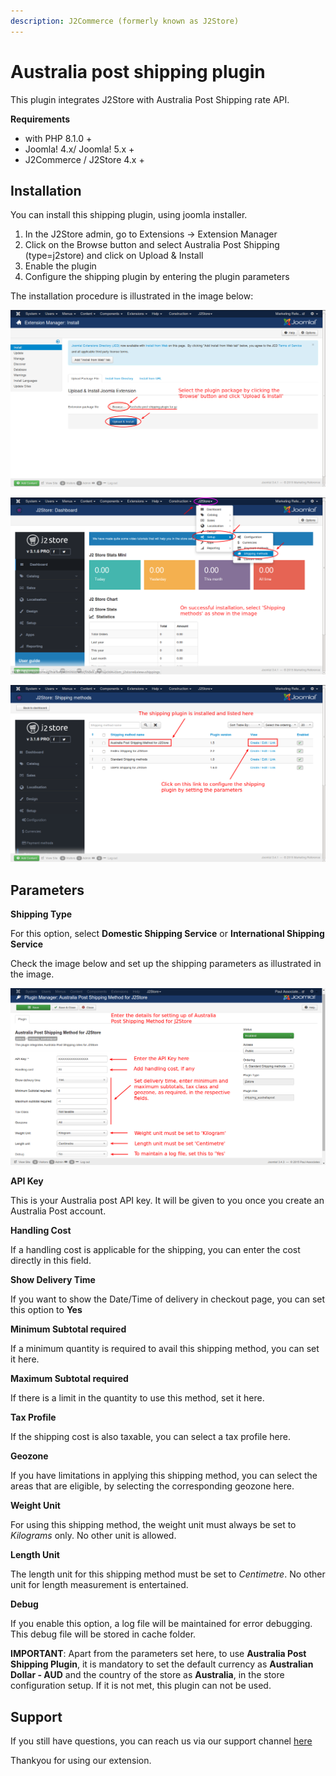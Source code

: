 ```yaml
---
description: J2Commerce (formerly known as J2Store)
---
```


# Australia post shipping plugin

This plugin integrates J2Store with Australia Post Shipping rate API.

**Requirements**

* with PHP 8.1.0 +
* Joomla! 4.x/ Joomla! 5.x +
* J2Commerce / J2Store 4.x +

## Installation <a href="#installation" id="installation"></a>

You can install this shipping plugin, using joomla installer.

1. In the J2Store admin, go to Extensions -> Extension Manager
2. Click on the Browse button and select Australia Post Shipping (type=j2store) and click on Upload & Install
3. Enable the plugin
4. Configure the shipping plugin by entering the plugin parameters

The installation procedure is illustrated in the image below:

![Australia post installation](https://raw.githubusercontent.com/j2store/doc-images/master/shipping-methods/AustraliaPost/aus-ship-plg-install.png)

![Australia post navigation](https://raw.githubusercontent.com/j2store/doc-images/master/shipping-methods/AustraliaPost/aus-ship-dashboard-nav.png)

![Australia post methods list](https://raw.githubusercontent.com/j2store/doc-images/master/shipping-methods/AustraliaPost/aus-post-ship-method-list.png)

## Parameters <a href="#parameters" id="parameters"></a>

**Shipping Type**

For this option, select **Domestic Shipping Service** or **International Shipping Service**

Check the image below and set up the shipping parameters as illustrated in the image.

![Australia post shipping configuration](https://raw.githubusercontent.com/j2store/doc-images/master/shipping-methods/Australia%20post/aus-post-ship-config.png)

**API Key**

This is your Australia post API key. It will be given to you once you create an Australia Post account.

**Handling Cost**

If a handling cost is applicable for the shipping, you can enter the cost directly in this field.

**Show Delivery Time**

If you want to show the Date/Time of delivery in checkout page, you can set this option to **Yes**

**Minimum Subtotal required**

If a minimum quantity is required to avail this shipping method, you can set it here.

**Maximum Subtotal required**

If there is a limit in the quantity to use this method, set it here.

**Tax Profile**

If the shipping cost is also taxable, you can select a tax profile here.

**Geozone**

If you have limitations in applying this shipping method, you can select the areas that are eligible, by selecting the corresponding geozone here.

**Weight Unit**

For using this shipping method, the weight unit must always be set to _Kilograms_ only. No other unit is allowed.

**Length Unit**

The length unit for this shipping method must be set to _Centimetre_. No other unit for length measurement is entertained.

**Debug**

If you enable this option, a log file will be maintained for error debugging. This debug file will be stored in cache folder.

**IMPORTANT**: Apart from the parameters set here, to use **Australia Post Shipping Plugin**, it is mandatory to set the default currency as **Australian Dollar - AUD** and the country of the store as **Australia**, in the store configuration setup. If it is not met, this plugin can not be used.

## Support <a href="#support" id="support"></a>

If you still have questions, you can reach us via our support channel [here](https://www.j2store.org/my-account/priority-ticket-system.html)

Thankyou for using our extension.
